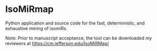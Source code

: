 # IsoMiRmap
Python application and source code for the fast, deterministic, and exhaustive mining of isomiRs.

Note: Prior to manuscript acceptance, the tool can be downloaded my reviewers at https://cm.jefferson.edu/IsoMiRMap/
